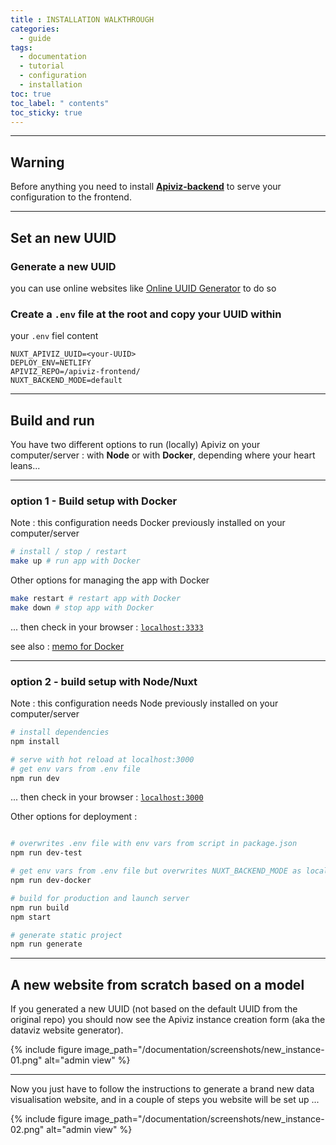 ```yaml
---
title : INSTALLATION WALKTHROUGH
categories:
  - guide
tags:
  - documentation
  - tutorial
  - configuration
  - installation
toc: true
toc_label: " contents"
toc_sticky: true
---
```



--------

## Warning

Before anything you need to install **[Apiviz-backend](https://github.com/co-demos/apiviz-backend)** to serve your configuration to the frontend.

--------

## Set an new UUID

### Generate a new UUID

you can use online websites like [Online UUID Generator](https://www.uuidgenerator.net/) to do so

### Create a `.env` file at the root and copy your UUID within

your `.env` fiel content

```shell
NUXT_APIVIZ_UUID=<your-UUID>
DEPLOY_ENV=NETLIFY
APIVIZ_REPO=/apiviz-frontend/
NUXT_BACKEND_MODE=default
```

--------

## Build and run 

You have two different options to run (locally) Apiviz on your computer/server : with **Node** or with **Docker**, depending where your heart leans...

--------

### option 1 - Build setup with Docker

Note : this configuration needs Docker previously installed on your computer/server

```bash
# install / stop / restart
make up # run app with Docker
```

Other options for managing the app with Docker

```bash
make restart # restart app with Docker
make down # stop app with Docker
```

... then check in your browser : [`localhost:3333`](localhost:3333)

see also : [memo for Docker](https://medium.com/the-code-review/clean-out-your-docker-images-containers-and-volumes-with-single-commands-b8e38253c271)

-------

### option 2 - build setup with Node/Nuxt

Note : this configuration needs Node previously installed on your computer/server

```bash
# install dependencies
npm install

# serve with hot reload at localhost:3000
# get env vars from .env file
npm run dev
```

... then check in your browser : [`localhost:3000`](localhost:3000)

Other options for deployment :

```bash

# overwrites .env file with env vars from script in package.json
npm run dev-test

# get env vars from .env file but overwrites NUXT_BACKEND_MODE as local backend served with Docker
npm run dev-docker

# build for production and launch server
npm run build
npm start

# generate static project
npm run generate
```


----- 

## A new website from scratch based on a model

If you generated a new UUID (not based on the default UUID from the original repo) you should now see the Apiviz instance creation form (aka the dataviz website generator).

{% include figure image_path="/documentation/screenshots/new_instance-01.png" alt="admin view" %}

-------

Now you just have to follow the instructions to generate a brand new data visualisation website, and in a couple of steps you website will be set up ...

{% include figure image_path="/documentation/screenshots/new_instance-02.png" alt="admin view" %}

